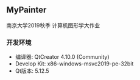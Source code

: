 ## MyPainter

南京大学2019秋季 计算机图形学大作业

### 开发环境

- 编译器: QtCreator 4.10.0 (Community)
- Develop Kit: x86-windows-msvc2019-pe-32bit
- Qt版本: 5.12.5